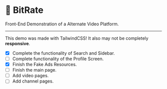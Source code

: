 # 🔶 BitRate 
Front-End Demonstration of a Alternate Video Platform.

<hr>

This demo was made with TailwindCSS! It also may not be completely <b>responsive</b>.

- [x] Complete the functionality of Search and Sidebar.
- [ ] Complete functionality of the Profile Screen.
- [x] Finish the Fake Ads Resources.
- [ ] Finish the main page.
- [ ] Add video pages.
- [ ] Add channel pages.
